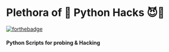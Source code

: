 Plethora of 🐍 Python Hacks 😈🐍
=======
[![forthebadge](https://forthebadge.com/images/badges/made-with-python.svg)](https://forthebadge.com)

#### Python Scripts for probing & Hacking 
